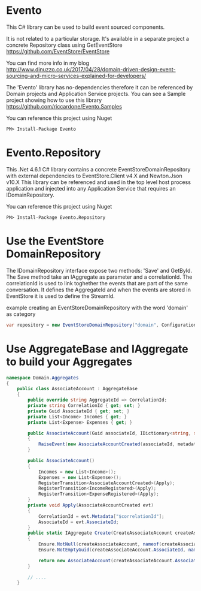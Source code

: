 # Evento
This C# library can be used to build event sourced components. 

It is not related to a particular storage. It's available in a separate project a concrete Repository class using GetEventStore https://github.com/EventStore/EventStore 
  
You can find more info in my blog http://www.dinuzzo.co.uk/2017/04/28/domain-driven-design-event-sourcing-and-micro-services-explained-for-developers/  
  
The 'Evento' library has no-dependencies therefore it can be referenced by Domain projects and Application Service projects.
You can see a Sample project showing how to use this library https://github.com/riccardone/Evento.Samples
  
You can reference this project using Nuget  
```
PM> Install-Package Evento  
```

# Evento.Repository
This .Net 4.6.1 C# library contains a concrete EventStoreDomainRepository with external dependencies to EventStore.Client v4.X and Newton.Json v10.X
This library can be referenced and used in the top level host process application and injected into any Application Service that requires an IDomainRepository.  

You can reference this project using Nuget  
```
PM> Install-Package Evento.Repository
```  

# Use the EventStore DomainRepository

The IDomainRepository interface expose two methods: 'Save' and GetById. The Save method take an IAggregate as parameter and a correlationId. 
The correlationId is used to link toghether the events that are part of the same conversation. It defines the AggregateId and when the events are stored in EventStore it is used to define the StreamId.
  
example creating an EventStoreDomainRepository with the word 'domain' as category
```c#
var repository = new EventStoreDomainRepository("domain", Configuration.CreateConnection("MyAdapterConnection"));
```

# Use AggregateBase and IAggregate to build your Aggregates  

```c#
namespace Domain.Aggregates
{
    public class AssociateAccount : AggregateBase
    {
        public override string AggregateId => CorrelationId;
        private string CorrelationId { get; set; }
        private Guid AssociateId { get; set; }
        private List<Income> Incomes { get; }
        private List<Expense> Expenses { get; }

        public AssociateAccount(Guid associateId, IDictionary<string, string> metadata) : this()
        {
            RaiseEvent(new AssociateAccountCreated(associateId, metadata));
        }

        public AssociateAccount()
        {
            Incomes = new List<Income>();
            Expenses = new List<Expense>();
            RegisterTransition<AssociateAccountCreated>(Apply);
            RegisterTransition<IncomeRegistered>(Apply);
            RegisterTransition<ExpenseRegistered>(Apply);
        }
        private void Apply(AssociateAccountCreated evt)
        {
            CorrelationId = evt.Metadata["$correlationId"];
            AssociateId = evt.AssociateId;
        }
        public static IAggregate Create(CreateAssociateAccount createAssociateAccount)
        {
            Ensure.NotNull(createAssociateAccount, nameof(createAssociateAccount));
            Ensure.NotEmptyGuid(createAssociateAccount.AssociateId, nameof(createAssociateAccount.AssociateId));

            return new AssociateAccount(createAssociateAccount.AssociateId, createAssociateAccount.Metadata);
        }
        
        // ....
    }
```

